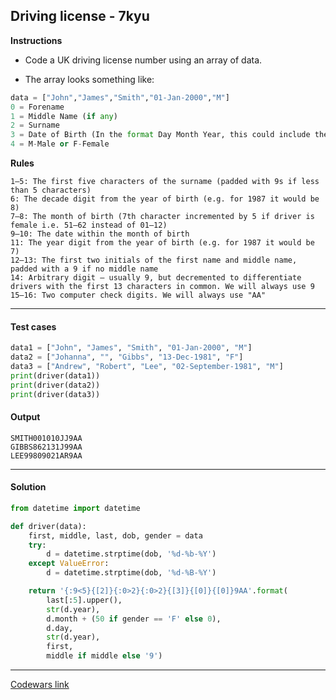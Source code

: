 ## Driving license - 7kyu

**Instructions**

- Code a UK driving license number using an array of data.

- The array looks something like:

```python
data = ["John","James","Smith","01-Jan-2000","M"]
0 = Forename
1 = Middle Name (if any)
2 = Surname
3 = Date of Birth (In the format Day Month Year, this could include the full Month name or just shorthand ie September or Sep)
4 = M-Male or F-Female
```

**Rules** 

```
1–5: The first five characters of the surname (padded with 9s if less than 5 characters)
6: The decade digit from the year of birth (e.g. for 1987 it would be 8)
7–8: The month of birth (7th character incremented by 5 if driver is female i.e. 51–62 instead of 01–12)
9–10: The date within the month of birth
11: The year digit from the year of birth (e.g. for 1987 it would be 7)
12–13: The first two initials of the first name and middle name, padded with a 9 if no middle name
14: Arbitrary digit – usually 9, but decremented to differentiate drivers with the first 13 characters in common. We will always use 9
15–16: Two computer check digits. We will always use "AA"
```

---

#### Test cases

```python
data1 = ["John", "James", "Smith", "01-Jan-2000", "M"]
data2 = ["Johanna", "", "Gibbs", "13-Dec-1981", "F"]
data3 = ["Andrew", "Robert", "Lee", "02-September-1981", "M"]
print(driver(data1))
print(driver(data2))
print(driver(data3))
```

#### Output 
```
SMITH001010JJ9AA
GIBBS862131J99AA
LEE99809021AR9AA
```

---

#### Solution

```python
from datetime import datetime

def driver(data):
    first, middle, last, dob, gender = data
    try:
        d = datetime.strptime(dob, '%d-%b-%Y')
    except ValueError:
        d = datetime.strptime(dob, '%d-%B-%Y')

    return '{:9<5}{[2]}{:0>2}{:0>2}{[3]}{[0]}{[0]}9AA'.format(
        last[:5].upper(),
        str(d.year),
        d.month + (50 if gender == 'F' else 0),
        d.day,
        str(d.year),
        first,
        middle if middle else '9')
```

---

[Codewars link](https://www.codewars.com/kata/586a1af1c66d18ad81000134)
